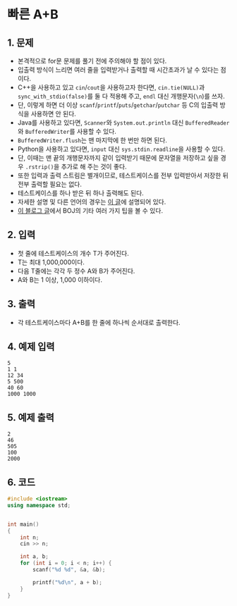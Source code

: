 # 빠른 A+B

## 1. 문제
- 본격적으로 for문 문제를 풀기 전에 주의해야 할 점이 있다.
- 입출력 방식이 느리면 여러 줄을 입력받거나 출력할 때 시간초과가 날 수 있다는 점이다.
- C++을 사용하고 있고 `cin`/`cout`을 사용하고자 한다면, `cin.tie(NULL)`과 `sync_with_stdio(false)`를 둘 다 적용해 주고, `endl` 대신 개행문자(`\n`)를 쓰자.
- 단, 이렇게 하면 더 이상 `scanf`/`printf`/`puts`/`getchar`/`putchar` 등 C의 입출력 방식을 사용하면 안 된다.
- Java를 사용하고 있다면, `Scanner`와 `System.out.println` 대신 `BufferedReader`와 `BufferedWriter`를 사용할 수 있다.
- `BufferedWriter.flush`는 맨 마지막에 한 번만 하면 된다.
- Python을 사용하고 있다면, `input` 대신 `sys.stdin.readline`을 사용할 수 있다.
- 단, 이때는 맨 끝의 개행문자까지 같이 입력받기 때문에 문자열을 저장하고 싶을 경우 `.rstrip()`을 추가로 해 주는 것이 좋다.
- 또한 입력과 출력 스트림은 별개이므로, 테스트케이스를 전부 입력받아서 저장한 뒤 전부 출력할 필요는 없다.
- 테스트케이스를 하나 받은 뒤 하나 출력해도 된다.
- 자세한 설명 및 다른 언어의 경우는 [이 글](http://www.acmicpc.net/board/view/22716)에 설명되어 있다.
- [이 블로그 글](http://www.acmicpc.net/blog/view/55)에서 BOJ의 기타 여러 가지 팁을 볼 수 있다.

## 2. 입력
- 첫 줄에 테스트케이스의 개수 T가 주어진다.
- T는 최대 1,000,000이다.
- 다음 T줄에는 각각 두 정수 A와 B가 주어진다.
- A와 B는 1 이상, 1,000 이하이다.

## 3. 출력
- 각 테스트케이스마다 A+B를 한 줄에 하나씩 순서대로 출력한다.

## 4. 예제 입력
```
5
1 1
12 34
5 500
40 60
1000 1000
```

## 5. 예제 출력
```
2
46
505
100
2000
```

## 6. 코드

```c++
#include <iostream>
using namespace std;


int main()
{
	int n;
	cin >> n;

	int a, b;
	for (int i = 0; i < n; i++) {
		scanf("%d %d", &a, &b);

		printf("%d\n", a + b);
	}
}
```
